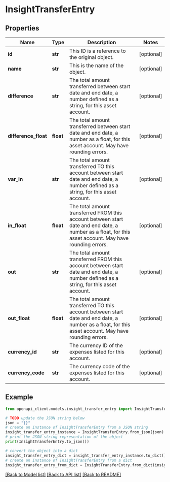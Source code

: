 # InsightTransferEntry


## Properties

Name | Type | Description | Notes
------------ | ------------- | ------------- | -------------
**id** | **str** | This ID is a reference to the original object. | [optional] 
**name** | **str** | This is the name of the object. | [optional] 
**difference** | **str** | The total amount transferred between start date and end date, a number defined as a string, for this asset account. | [optional] 
**difference_float** | **float** | The total amount transferred between start date and end date, a number as a float, for this asset account. May have rounding errors. | [optional] 
**var_in** | **str** | The total amount transferred TO this account between start date and end date, a number defined as a string, for this asset account. | [optional] 
**in_float** | **float** | The total amount transferred FROM this account between start date and end date, a number as a float, for this asset account. May have rounding errors. | [optional] 
**out** | **str** | The total amount transferred FROM this account between start date and end date, a number defined as a string, for this asset account. | [optional] 
**out_float** | **float** | The total amount transferred TO this account between start date and end date, a number as a float, for this asset account. May have rounding errors. | [optional] 
**currency_id** | **str** | The currency ID of the expenses listed for this account. | [optional] 
**currency_code** | **str** | The currency code of the expenses listed for this account. | [optional] 

## Example

```python
from openapi_client.models.insight_transfer_entry import InsightTransferEntry

# TODO update the JSON string below
json = "{}"
# create an instance of InsightTransferEntry from a JSON string
insight_transfer_entry_instance = InsightTransferEntry.from_json(json)
# print the JSON string representation of the object
print(InsightTransferEntry.to_json())

# convert the object into a dict
insight_transfer_entry_dict = insight_transfer_entry_instance.to_dict()
# create an instance of InsightTransferEntry from a dict
insight_transfer_entry_from_dict = InsightTransferEntry.from_dict(insight_transfer_entry_dict)
```
[[Back to Model list]](../README.md#documentation-for-models) [[Back to API list]](../README.md#documentation-for-api-endpoints) [[Back to README]](../README.md)


